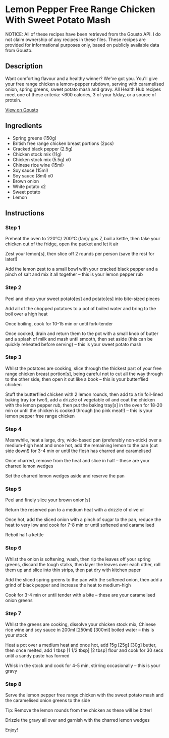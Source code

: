 # Lemon Pepper Free Range Chicken With Sweet Potato Mash

NOTICE: All of these recipes have been retrieved from the Gousto API. I do not claim ownership of any recipes in these files. These recipes are provided for informational purposes only, based on publicly available data from Gousto.

## Description

Want comforting flavour and a healthy winner? We've got you. You'll give your free range chicken a lemon-pepper rubdown, serving with caramelised onion, spring greens, sweet potato mash and gravy. All Health Hub recipes meet one of these criteria: <600 calories, 3 of your 5/day, or a source of protein.

[View on Gousto](https://www.gousto.co.uk/recipes/cookbook/lemon-pepper-free-range-chicken-with-sweet-potato-mash)

## Ingredients

- Spring greens (150g)
- British free range chicken breast portions (2pcs)
- Cracked black pepper (2.5g)
- Chicken stock mix (11g)
- Chicken stock mix (5.5g) x0
- Chinese rice wine (15ml)
- Soy sauce (15ml)
- Soy sauce (8ml) x0
- Brown onion
- White potato x2
- Sweet potato
- Lemon

## Instructions


### Step 1

Preheat the oven to 220°C/ 200°C (fan)/ gas 7, boil a kettle, then take your chicken out of the fridge, open the packet and let it air

Zest your lemon[s], then slice off 2 rounds per person (save the rest for later!)

Add the lemon zest to a small bowl with your cracked black pepper and a pinch of salt and mix it all together – this is your lemon pepper rub


### Step 2

Peel and chop your sweet potato[es] and potato[es] into bite-sized pieces

Add all of the chopped potatoes to a pot of boiled water and bring to the boil over a high heat

Once boiling, cook for 10-15 min or until fork-tender

Once cooked, drain and return them to the pot with a small knob of butter and a splash of milk and mash until smooth, then set aside (this can be quickly reheated before serving) – this is your sweet potato mash


### Step 3

Whilst the potatoes are cooking, slice through the thickest part of your free range chicken breast portion[s], being careful not to cut all the way through to the other side, then open it out like a book – this is your butterflied chicken

Stuff the butterflied chicken with 2 lemon rounds, then add to a tin foil-lined baking tray (or two!), add a drizzle of vegetable oil and coat the chicken with the lemon pepper rub, then put the baking tray[s] in the oven for 18-20 min or until the chicken is cooked through (no pink meat!) – this is your lemon pepper free range chicken


### Step 4

Meanwhile, heat a large, dry, wide-based pan (preferably non-stick) over a medium-high heat and once hot, add the remaining lemon to the pan (cut side down!) for 3-4 min or until the flesh has charred and caramelised

Once charred, remove from the heat and slice in half – these are your charred lemon wedges

Set the charred lemon wedges aside and reserve the pan


### Step 5

Peel and finely slice your brown onion[s]

Return the reserved pan to a medium heat with a drizzle of olive oil

Once hot, add the sliced onion with a pinch of sugar to the pan, reduce the heat to very low and cook for 7-8 min or until softened and caramelised

Reboil half a kettle


### Step 6

Whilst the onion is softening, wash, then rip the leaves off your spring greens, discard the tough stalks, then layer the leaves over each other, roll them up and slice into thin strips, then pat dry with kitchen paper

Add the sliced spring greens to the pan with the softened onion, then add a grind of black pepper and increase the heat to medium-high

Cook for 3-4 min or until tender with a bite – these are your caramelised onion greens


### Step 7

Whilst the greens are cooking, dissolve your chicken stock mix, Chinese rice wine and soy sauce in 200ml<span class="text-purple"> [250ml]</span> <span class="text-danger">[300ml]</span> boiled water – this is your stock

Heat a pot over a medium heat and once hot, add 15g <span class="text-purple">[25g]</span> <span class="text-danger">[30g]</span> butter, then once melted, add 1 tbsp <span class="text-purple">[1 1/2 tbsp] </span><span class="text-danger">[2 tbsp]</span> flour and cook for 30 secs until a sandy paste has formed

Whisk in the stock and cook for 4-5 min, stirring occasionally – this is your gravy

### Step 8

Serve the lemon pepper free range chicken with the sweet potato mash and the caramelised onion greens to the side

Tip: Remove the lemon rounds from the chicken as these will be bitter!

Drizzle the gravy all over and garnish with the charred lemon wedges

Enjoy!

